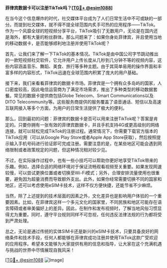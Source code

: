 **菲律宾数据卡可以注册TikTok吗？[[TG💪+ @esim1088](https://t.me/s/esim1088)]**

在当今这个信息爆炸的时代，社交媒体平台成为了人们日常生活中不可或缺的一部分。而提到社交媒体，就不得不提全球范围内炙手可热的应用程序——TikTok。作为一个风靡全球的短视频分享平台，TikTok吸引了无数用户，无论是在国内还是海外，都有大量的粉丝群体。那么问题来了：如果你身处菲律宾，并且使用当地的移动数据卡，是否能够顺利地注册并使用TikTok呢？

首先，让我们来了解一下TikTok的基本情况。TikTok是由中国公司字节跳动推出的一款短视频社交软件，它允许用户上传长度从几秒到几分钟不等的视频内容，这些内容涵盖音乐、舞蹈、美食、旅行等多种主题。由于其简单易用的操作界面和丰富多样的内容形式，TikTok迅速在全球范围内积累了庞大的用户基础。

接下来，我们来看看菲律宾的数据卡市场。菲律宾是一个拥有众多岛屿的国家，人口密度较高，因此电信运营商为了满足市场需求，推出了多种类型的移动数据套餐。常见的数据卡提供商包括Globe Telecom、Smart Communications以及DITO Telecommunity等。这些服务商提供的服务覆盖了语音通话、短信以及高速互联网接入等多个方面，为用户的日常生活提供了极大的便利。

那么，回到最初的问题：菲律宾的数据卡是否可以用来注册TikTok呢？答案是肯定的。只要你拥有一张有效的菲律宾数据卡，并且手机支持4G或更高级别的网络连接，就可以轻松完成TikTok的注册过程。通常情况下，你需要下载官方版本的TikTok应用（可以从Google Play Store或者Apple App Store获取），然后按照提示输入手机号码进行验证即可完成注册。需要注意的是，在某些地区可能会遇到网络限制或者政策规定的问题，但这种情况相对较少见。

不过，在实际操作过程中，也有一些小技巧可以帮助你更好地享受TikTok带来的乐趣。例如，选择合适的网络环境对于保证流畅观看视频至关重要。如果发现网速较慢，可以尝试更换位置或者切换至Wi-Fi模式；另外，合理安排流量使用也很重要，避免因为超量消费而导致额外支出。此外，如果你经常需要切换不同的国家和地区，还可以考虑使用eSIM卡技术，这样不仅方便快捷，还能节省不少麻烦。

当然，除了上述提到的技术层面的因素之外，文化差异也是影响用户体验的一个重要因素。比如，在菲律宾这样一个多元文化的国家里，不同民族和地区可能存在语言障碍或者审美偏好上的差异。因此，在制作和发布视频时，了解当地风俗习惯显得尤为重要。同时，遵守平台规则同样不可忽视，任何违反法律法规的行为都将受到严肃处理。

总之，无论是通过传统的实体SIM卡还是新兴的eSIM卡技术，只要具备良好的网络条件和技术手段，任何人都能够在菲律宾成功注册并使用TikTok这款广受欢迎的应用程序。希望本文能够为大家提供有用的信息和指导，让大家在这个充满机遇与挑战的世界中尽情展现自我风采！

[[TG💪+ @esim1088](https://t.me/s/esim1088) ![Image](https://i.postimg.cc/4NQfJmqS/Snipaste-2025-05-13-00-14-12.png)]